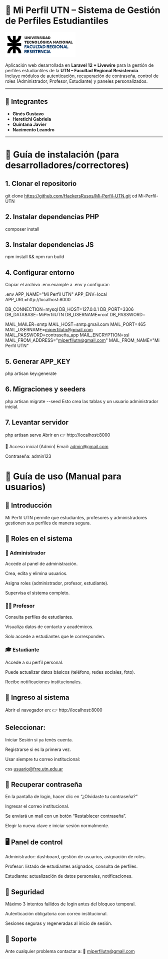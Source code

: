 # 📖 Mi Perfil UTN – Sistema de Gestión de Perfiles Estudiantiles

![UTN Logo](public/images/UTN_FRRE.png)

Aplicación web desarrollada en **Laravel 12 + Livewire** para la gestión de perfiles estudiantiles de la **UTN – Facultad Regional Resistencia**.  
Incluye módulos de autenticación, recuperación de contraseña, control de roles (Administrador, Profesor, Estudiante) y paneles personalizados.

---

## 👥 Integrantes

- **Ginés Gustavo**  
- **Heretichi Gabriela**  
- **Quintana Javier**  
- **Nacimento Leandro**

---

# 🚀 Guía de instalación (para desarrolladores/correctores)

## 1. Clonar el repositorio
git clone https://github.com/HackersRusos/Mi-Perfil-UTN.git
cd Mi-Perfil-UTN

## 2. Instalar dependencias PHP
composer install

## 3. Instalar dependencias JS
npm install && npm run build

## 4. Configurar entorno
Copiar el archivo .env.example a .env y configurar:

.env
APP_NAME="Mi Perfil UTN"
APP_ENV=local
APP_URL=http://localhost:8000

DB_CONNECTION=mysql
DB_HOST=127.0.0.1
DB_PORT=3306
DB_DATABASE=MiPerfilUTN
DB_USERNAME=root
DB_PASSWORD=

MAIL_MAILER=smtp
MAIL_HOST=smtp.gmail.com
MAIL_PORT=465
MAIL_USERNAME=miperfilutn@gmail.com
MAIL_PASSWORD=contraseña_app
MAIL_ENCRYPTION=ssl
MAIL_FROM_ADDRESS="miperfilutn@gmail.com"
MAIL_FROM_NAME="Mi Perfil UTN"

## 5. Generar APP_KEY
php artisan key:generate

## 6. Migraciones y seeders
php artisan migrate --seed
Esto crea las tablas y un usuario administrador inicial.

## 7. Levantar servidor
php artisan serve
Abrir en 👉 http://localhost:8000

🔑 Acceso inicial (Admin)
Email: admin@gmail.com

Contraseña: admin123

# 📖 Guía de uso (Manual para usuarios)

## 🎯 Introducción

Mi Perfil UTN permite que estudiantes, profesores y administradores gestionen sus perfiles de manera segura.

## 👥 Roles en el sistema

### 🔑 Administrador

Accede al panel de administración.

Crea, edita y elimina usuarios.

Asigna roles (administrador, profesor, estudiante).

Supervisa el sistema completo.

### 👨‍🏫 Profesor

Consulta perfiles de estudiantes.

Visualiza datos de contacto y académicos.

Solo accede a estudiantes que le corresponden.

### 🎓 Estudiante

Accede a su perfil personal.

Puede actualizar datos básicos (teléfono, redes sociales, foto).

Recibe notificaciones institucionales.

## 🚀 Ingreso al sistema

Abrir el navegador en:
👉 http://localhost:8000

## Seleccionar:

Iniciar Sesión si ya tenés cuenta.

Registrarse si es la primera vez.

Usar siempre tu correo institucional:

css
usuario@frre.utn.edu.ar

## 🔑 Recuperar contraseña

En la pantalla de login, hacer clic en “¿Olvidaste tu contraseña?”

Ingresar el correo institucional.

Se enviará un mail con un botón “Restablecer contraseña”.

Elegir la nueva clave e iniciar sesión normalmente.

## 🖥️ Panel de control

Administrador: dashboard, gestión de usuarios, asignación de roles.

Profesor: listado de estudiantes asignados, consulta de perfiles.

Estudiante: actualización de datos personales, notificaciones.

## 🔐 Seguridad
Máximo 3 intentos fallidos de login antes del bloqueo temporal.

Autenticación obligatoria con correo institucional.

Sesiones seguras y regeneradas al inicio de sesión.

## 📩 Soporte
Ante cualquier problema contactar a:
📧 miperfilutn@gmail.com

